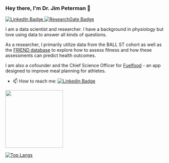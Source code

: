 ### Hey there, I'm Dr. Jim Peterman 👋
<div id="badges">
  <a href="https://www.linkedin.com/in/james-peterman/">
    <img src="https://img.shields.io/badge/LinkedIn-blue?style=for-the-badge&logo=linkedin&logoColor=white" alt="LinkedIn Badge"/>
  </a>
  <a href="https://www.researchgate.net/profile/James-Peterman">
    <img src="https://img.shields.io/badge/ResearchGate-brightgreen?style=for-the-badge&logo=researchgate&logoColor=white"     alt="ResearchGate Badge"/>
  </a>
</div>

I am a data scientist and researcher. I have a background in physiology but love using data to answer all kinds of questions.

As a researcher, I primarily utilize data from the BALL ST cohort as well as the [FRIEND database](https://share.streamlit.io/jimpeterman/friend_app/main/app.py) to explore how to assess fitness and how these assessments can predict health outcomes.

I am also a cofounder and the Chief Science Officer for [Fuelfood](https://www.fuelfood.io/) - an app designed to improve meal planning for athletes.

- 📫 How to reach me: [![Linkedin Badge](https://img.shields.io/badge/LinkedIn-blue?style=for-the-badge&logo=linkedin&logoColor=white)](https://www.linkedin.com/in/james-peterman/)

<img height="180em" src="https://github-readme-stats.vercel.app/api?username=JimPeterman&show_icons=true&hide_border=true&&count_private=true&include_all_commits=true" />

[![Top Langs](https://github-readme-stats.vercel.app/api/top-langs/?username=JimPeterman)](https://github.com/anuraghazra/github-readme-stats)







<!--
**JimPeterman/JimPeterman** is a ✨ _special_ ✨ repository because its `README.md` (this file) appears on your GitHub profile.




Here are some ideas to get you started:

- 🔭 I’m currently working on ...
- 🌱 I’m currently learning ...
- 👯 I’m looking to collaborate on ...
- 🤔 I’m looking for help with ...
- 💬 Ask me about ...
- 📫 How to reach me: ...
- 😄 Pronouns: ...
- ⚡ Fun fact: ...
-->
